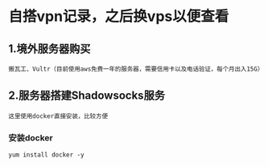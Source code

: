 # 自搭vpn记录，之后换vps以便查看

## 1.境外服务器购买
    搬瓦工、Vultr（目前使用aws免费一年的服务器，需要信用卡以及电话验证，每个月出入15G）
## 2.服务器搭建Shadowsocks服务
    这里使用docker直接安装，比较方便
### 安装docker
    yum install docker -y
